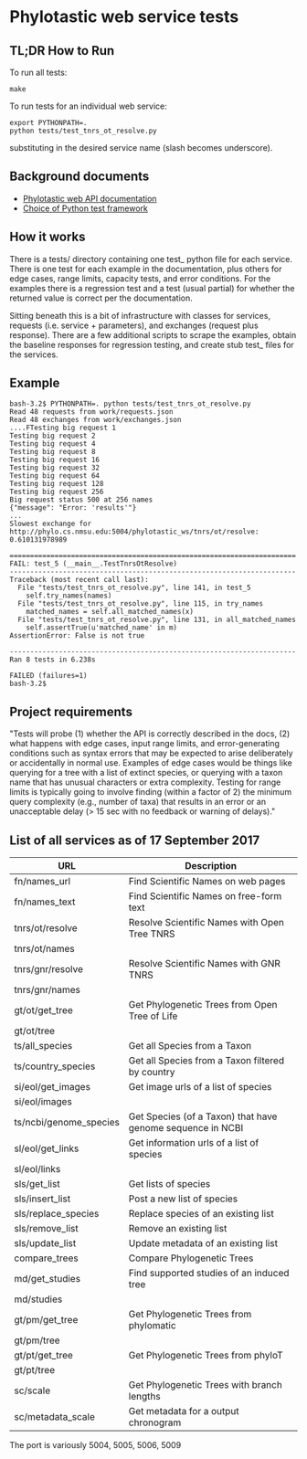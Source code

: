# Phylotastic web service tests

## TL;DR How to Run

To run all tests:

    make

To run tests for an individual web service:

    export PYTHONPATH=.
    python tests/test_tnrs_ot_resolve.py

substituting in the desired service name (slash becomes underscore).

## Background documents

* [Phylotastic web API documentation](https://github.com/phylotastic/phylo_services_docs/blob/master/ServiceDescription/PhyloServicesDescription.md)
* [Choice of Python test framework](doc/test-framework-choice.md)

## How it works

There is a tests/ directory containing one test_ python file for each
service.  There is one test for each example in the documentation,
plus others for edge cases, range limits, capacity tests, and error
conditions.  For the examples there is a regression test and a test
(usual partial) for whether the returned value is correct per the
documentation.

Sitting beneath this is a bit of infrastructure with classes for
services, requests (i.e. service + parameters), and exchanges (request
plus response).  There are a few additional scripts to scrape the
examples, obtain the baseline responses for regression testing, and
create stub test_ files for the services.

## Example

    bash-3.2$ PYTHONPATH=. python tests/test_tnrs_ot_resolve.py 
    Read 48 requests from work/requests.json
    Read 48 exchanges from work/exchanges.json
    ....FTesting big request 1
    Testing big request 2
    Testing big request 4
    Testing big request 8
    Testing big request 16
    Testing big request 32
    Testing big request 64
    Testing big request 128
    Testing big request 256
    Big request status 500 at 256 names
    {"message": "Error: 'results'"}
    ...
    Slowest exchange for http://phylo.cs.nmsu.edu:5004/phylotastic_ws/tnrs/ot/resolve: 0.610131978989

    ======================================================================
    FAIL: test_5 (__main__.TestTnrsOtResolve)
    ----------------------------------------------------------------------
    Traceback (most recent call last):
      File "tests/test_tnrs_ot_resolve.py", line 141, in test_5
        self.try_names(names)
      File "tests/test_tnrs_ot_resolve.py", line 115, in try_names
        matched_names = self.all_matched_names(x)
      File "tests/test_tnrs_ot_resolve.py", line 131, in all_matched_names
        self.assertTrue(u'matched_name' in m)
    AssertionError: False is not true

    ----------------------------------------------------------------------
    Ran 8 tests in 6.238s

    FAILED (failures=1)
    bash-3.2$ 

## Project requirements

"Tests will probe (1) whether the API is correctly described in the
docs, (2) what happens with edge cases, input range limits, and
error-generating conditions such as syntax errors that may be expected
to arise deliberately or accidentally in normal use. Examples of edge
cases would be things like querying for a tree with a list of extinct
species, or querying with a taxon name that has unusual characters or
extra complexity. Testing for range limits is typically going to
involve finding (within a factor of 2) the minimum query complexity
(e.g., number of taxa) that results in an error or an unacceptable
delay (> 15 sec with no feedback or warning of delays)."

## List of all services as of 17 September 2017

| URL                   |Description
| ----------------------|--------
| fn/names_url          | Find Scientific Names on web pages
| fn/names_text         | Find Scientific Names on free-form text
| tnrs/ot/resolve       | Resolve Scientific Names with Open Tree TNRS
| tnrs/ot/names
| tnrs/gnr/resolve      | Resolve Scientific Names with GNR TNRS
| tnrs/gnr/names
| gt/ot/get_tree        | Get Phylogenetic Trees from Open Tree of Life
| gt/ot/tree
| ts/all_species        | Get all Species from a Taxon
| ts/country_species    | Get all Species from a Taxon filtered by country
| si/eol/get_images     | Get image urls of a list of species
| si/eol/images         | 
| ts/ncbi/genome_species| Get Species (of a Taxon) that have genome sequence in NCBI
| sl/eol/get_links      | Get information urls of a list of species
| sl/eol/links          
| sls/get_list          | Get lists of species
| sls/insert_list       | Post a new list of species
| sls/replace_species   | Replace species of an existing list
| sls/remove_list       | Remove an existing list
| sls/update_list       | Update metadata of an existing list
| compare_trees         | Compare Phylogenetic Trees
| md/get_studies        | Find supported studies of an induced tree
| md/studies
| gt/pm/get_tree        | Get Phylogenetic Trees from phylomatic
| gt/pm/tree
| gt/pt/get_tree        | Get Phylogenetic Trees from phyloT
| gt/pt/tree
| sc/scale              | Get Phylogenetic Trees with branch lengths
| sc/metadata_scale     | Get metadata for a output chronogram

The port is variously 5004, 5005, 5006, 5009
